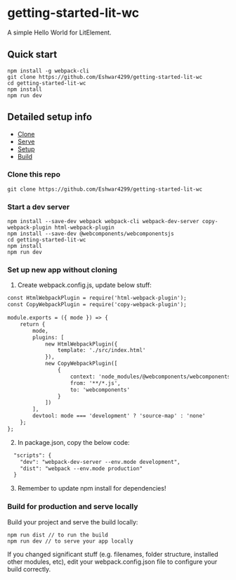 # getting-started-lit-wc

A simple Hello World for LitElement.

## Quick start

```
npm install -g webpack-cli
git clone https://github.com/Eshwar4299/getting-started-lit-wc
cd getting-started-lit-wc
npm install
npm run dev
```

## Detailed setup info

* [Clone](#clone-this-repo)
* [Serve](#start-a-dev-server)
* [Setup](#set-up-new-app)
* [Build](#build-for-production-and-serve-locally)

### Clone this repo

```
git clone https://github.com/Eshwar4299/getting-started-lit-wc
```

### Start a dev server

```
npm install --save-dev webpack webpack-cli webpack-dev-server copy-webpack-plugin html-webpack-plugin
npm install --save-dev @webcomponents/webcomponentsjs
cd getting-started-lit-wc
npm install
npm run dev
```

### Set up new app without cloning

1. Create webpack.config.js, update below stuff:

```html
const HtmlWebpackPlugin = require('html-webpack-plugin');
const CopyWebpackPlugin = require('copy-webpack-plugin');
 
module.exports = ({ mode }) => {
    return {
        mode,
        plugins: [
            new HtmlWebpackPlugin({
                template: './src/index.html'
            }),
            new CopyWebpackPlugin([
                {
                    context: 'node_modules/@webcomponents/webcomponentsjs',
                    from: '**/*.js',
                    to: 'webcomponents'
                }
            ])
        ],
        devtool: mode === 'development' ? 'source-map' : 'none'
    };
};
```

2. In package.json, copy the below code:

```html
  "scripts": {
    "dev": "webpack-dev-server --env.mode development",
    "dist": "webpack --env.mode production"
  }
```

3. Remember to update npm install for dependencies!

### Build for production and serve locally

Build your project and serve the build locally:

```
npm run dist // to run the build 
npm run dev // to serve your app locally
```

If you changed significant stuff (e.g. filenames, folder structure, installed other modules, etc), edit your webpack.config.json file to configure your build correctly.
